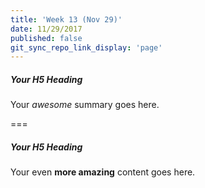 ```yaml
---
title: 'Week 13 (Nov 29)'
date: 11/29/2017
published: false
git_sync_repo_link_display: 'page'
---
```


##### Your H5 Heading
Your _awesome_ summary goes here.

===

##### Your H5 Heading
Your even **more amazing** content goes here.
